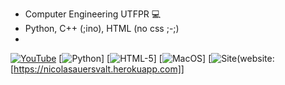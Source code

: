 - Computer Engineering UTFPR 💻
- Python, C++ (;ino), HTML (no css ;-;)
- 
[![YouTube](https://img.shields.io/badge/YouTube-FF0000?style=for-the-badge&logo=youtube&logoColor=white)](https://www.youtube.com/c/Nicoau) [![Python](https://img.shields.io/badge/Python-14354C?style=for-the-badge&logo=python&logoColor=white)] [![HTML-5](https://img.shields.io/badge/HTML-239120?style=for-the-badge&logo=html5&logoColor=white)] [![MacOS](https://img.shields.io/badge/mac%20os-000000?style=for-the-badge&logo=apple&logoColor=white)] [![Site](https://img.shields.io/website-up-down-green-red/http/monip.org.svg)(website:[https://nicolasauersvalt.herokuapp.com]]
